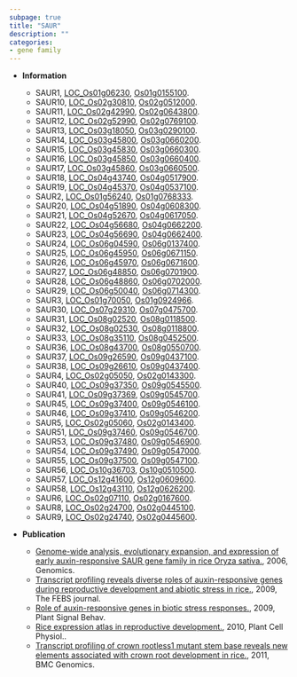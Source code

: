 ```yaml
---
subpage: true
title: "SAUR"
description: ""
categories:
- gene family
---
```


* **Information**  
    + SAUR1, [LOC_Os01g06230](http://rice.plantbiology.msu.edu/cgi-bin/ORF_infopage.cgi?orf=LOC_Os01g06230), [Os01g0155100](http://rapdb.dna.affrc.go.jp/viewer/gbrowse_details/irgsp1?name=Os01g0155100).
    + SAUR10, [LOC_Os02g30810](http://rice.plantbiology.msu.edu/cgi-bin/ORF_infopage.cgi?orf=LOC_Os02g30810), [Os02g0512000](http://rapdb.dna.affrc.go.jp/viewer/gbrowse_details/irgsp1?name=Os02g0512000).
    + SAUR11, [LOC_Os02g42990](http://rice.plantbiology.msu.edu/cgi-bin/ORF_infopage.cgi?orf=LOC_Os02g42990), [Os02g0643800](http://rapdb.dna.affrc.go.jp/viewer/gbrowse_details/irgsp1?name=Os02g0643800).
    + SAUR12, [LOC_Os02g52990](http://rice.plantbiology.msu.edu/cgi-bin/ORF_infopage.cgi?orf=LOC_Os02g52990), [Os02g0769100](http://rapdb.dna.affrc.go.jp/viewer/gbrowse_details/irgsp1?name=Os02g0769100).
    + SAUR13, [LOC_Os03g18050](http://rice.plantbiology.msu.edu/cgi-bin/ORF_infopage.cgi?orf=LOC_Os03g18050), [Os03g0290100](http://rapdb.dna.affrc.go.jp/viewer/gbrowse_details/irgsp1?name=Os03g0290100).
    + SAUR14, [LOC_Os03g45800](http://rice.plantbiology.msu.edu/cgi-bin/ORF_infopage.cgi?orf=LOC_Os03g45800), [Os03g0660200](http://rapdb.dna.affrc.go.jp/viewer/gbrowse_details/irgsp1?name=Os03g0660200).
    + SAUR15, [LOC_Os03g45830](http://rice.plantbiology.msu.edu/cgi-bin/ORF_infopage.cgi?orf=LOC_Os03g45830), [Os03g0660300](http://rapdb.dna.affrc.go.jp/viewer/gbrowse_details/irgsp1?name=Os03g0660300).
    + SAUR16, [LOC_Os03g45850](http://rice.plantbiology.msu.edu/cgi-bin/ORF_infopage.cgi?orf=LOC_Os03g45850), [Os03g0660400](http://rapdb.dna.affrc.go.jp/viewer/gbrowse_details/irgsp1?name=Os03g0660400).
    + SAUR17, [LOC_Os03g45860](http://rice.plantbiology.msu.edu/cgi-bin/ORF_infopage.cgi?orf=LOC_Os03g45860), [Os03g0660500](http://rapdb.dna.affrc.go.jp/viewer/gbrowse_details/irgsp1?name=Os03g0660500).
    + SAUR18, [LOC_Os04g43740](http://rice.plantbiology.msu.edu/cgi-bin/ORF_infopage.cgi?orf=LOC_Os04g43740), [Os04g0517900](http://rapdb.dna.affrc.go.jp/viewer/gbrowse_details/irgsp1?name=Os04g0517900).
    + SAUR19, [LOC_Os04g45370](http://rice.plantbiology.msu.edu/cgi-bin/ORF_infopage.cgi?orf=LOC_Os04g45370), [Os04g0537100](http://rapdb.dna.affrc.go.jp/viewer/gbrowse_details/irgsp1?name=Os04g0537100).
    + SAUR2, [LOC_Os01g56240](http://rice.plantbiology.msu.edu/cgi-bin/ORF_infopage.cgi?orf=LOC_Os01g56240), [Os01g0768333](http://rapdb.dna.affrc.go.jp/viewer/gbrowse_details/irgsp1?name=Os01g0768333).
    + SAUR20, [LOC_Os04g51890](http://rice.plantbiology.msu.edu/cgi-bin/ORF_infopage.cgi?orf=LOC_Os04g51890), [Os04g0608300](http://rapdb.dna.affrc.go.jp/viewer/gbrowse_details/irgsp1?name=Os04g0608300).
    + SAUR21, [LOC_Os04g52670](http://rice.plantbiology.msu.edu/cgi-bin/ORF_infopage.cgi?orf=LOC_Os04g52670), [Os04g0617050](http://rapdb.dna.affrc.go.jp/viewer/gbrowse_details/irgsp1?name=Os04g0617050).
    + SAUR22, [LOC_Os04g56680](http://rice.plantbiology.msu.edu/cgi-bin/ORF_infopage.cgi?orf=LOC_Os04g56680), [Os04g0662200](http://rapdb.dna.affrc.go.jp/viewer/gbrowse_details/irgsp1?name=Os04g0662200).
    + SAUR23, [LOC_Os04g56690](http://rice.plantbiology.msu.edu/cgi-bin/ORF_infopage.cgi?orf=LOC_Os04g56690), [Os04g0662400](http://rapdb.dna.affrc.go.jp/viewer/gbrowse_details/irgsp1?name=Os04g0662400).
    + SAUR24, [LOC_Os06g04590](http://rice.plantbiology.msu.edu/cgi-bin/ORF_infopage.cgi?orf=LOC_Os06g04590), [Os06g0137400](http://rapdb.dna.affrc.go.jp/viewer/gbrowse_details/irgsp1?name=Os06g0137400).
    + SAUR25, [LOC_Os06g45950](http://rice.plantbiology.msu.edu/cgi-bin/ORF_infopage.cgi?orf=LOC_Os06g45950), [Os06g0671150](http://rapdb.dna.affrc.go.jp/viewer/gbrowse_details/irgsp1?name=Os06g0671150).
    + SAUR26, [LOC_Os06g45970](http://rice.plantbiology.msu.edu/cgi-bin/ORF_infopage.cgi?orf=LOC_Os06g45970), [Os06g0671600](http://rapdb.dna.affrc.go.jp/viewer/gbrowse_details/irgsp1?name=Os06g0671600).
    + SAUR27, [LOC_Os06g48850](http://rice.plantbiology.msu.edu/cgi-bin/ORF_infopage.cgi?orf=LOC_Os06g48850), [Os06g0701900](http://rapdb.dna.affrc.go.jp/viewer/gbrowse_details/irgsp1?name=Os06g0701900).
    + SAUR28, [LOC_Os06g48860](http://rice.plantbiology.msu.edu/cgi-bin/ORF_infopage.cgi?orf=LOC_Os06g48860), [Os06g0702000](http://rapdb.dna.affrc.go.jp/viewer/gbrowse_details/irgsp1?name=Os06g0702000).
    + SAUR29, [LOC_Os06g50040](http://rice.plantbiology.msu.edu/cgi-bin/ORF_infopage.cgi?orf=LOC_Os06g50040), [Os06g0714300](http://rapdb.dna.affrc.go.jp/viewer/gbrowse_details/irgsp1?name=Os06g0714300).
    + SAUR3, [LOC_Os01g70050](http://rice.plantbiology.msu.edu/cgi-bin/ORF_infopage.cgi?orf=LOC_Os01g70050), [Os01g0924966](http://rapdb.dna.affrc.go.jp/viewer/gbrowse_details/irgsp1?name=Os01g0924966).
    + SAUR30, [LOC_Os07g29310](http://rice.plantbiology.msu.edu/cgi-bin/ORF_infopage.cgi?orf=LOC_Os07g29310), [Os07g0475700](http://rapdb.dna.affrc.go.jp/viewer/gbrowse_details/irgsp1?name=Os07g0475700).
    + SAUR31, [LOC_Os08g02520](http://rice.plantbiology.msu.edu/cgi-bin/ORF_infopage.cgi?orf=LOC_Os08g02520), [Os08g0118500](http://rapdb.dna.affrc.go.jp/viewer/gbrowse_details/irgsp1?name=Os08g0118500).
    + SAUR32, [LOC_Os08g02530](http://rice.plantbiology.msu.edu/cgi-bin/ORF_infopage.cgi?orf=LOC_Os08g02530), [Os08g0118800](http://rapdb.dna.affrc.go.jp/viewer/gbrowse_details/irgsp1?name=Os08g0118800).
    + SAUR33, [LOC_Os08g35110](http://rice.plantbiology.msu.edu/cgi-bin/ORF_infopage.cgi?orf=LOC_Os08g35110), [Os08g0452500](http://rapdb.dna.affrc.go.jp/viewer/gbrowse_details/irgsp1?name=Os08g0452500).
    + SAUR36, [LOC_Os08g43700](http://rice.plantbiology.msu.edu/cgi-bin/ORF_infopage.cgi?orf=LOC_Os08g43700), [Os08g0550700](http://rapdb.dna.affrc.go.jp/viewer/gbrowse_details/irgsp1?name=Os08g0550700).
    + SAUR37, [LOC_Os09g26590](http://rice.plantbiology.msu.edu/cgi-bin/ORF_infopage.cgi?orf=LOC_Os09g26590), [Os09g0437100](http://rapdb.dna.affrc.go.jp/viewer/gbrowse_details/irgsp1?name=Os09g0437100).
    + SAUR38, [LOC_Os09g26610](http://rice.plantbiology.msu.edu/cgi-bin/ORF_infopage.cgi?orf=LOC_Os09g26610), [Os09g0437400](http://rapdb.dna.affrc.go.jp/viewer/gbrowse_details/irgsp1?name=Os09g0437400).
    + SAUR4, [LOC_Os02g05050](http://rice.plantbiology.msu.edu/cgi-bin/ORF_infopage.cgi?orf=LOC_Os02g05050), [Os02g0143300](http://rapdb.dna.affrc.go.jp/viewer/gbrowse_details/irgsp1?name=Os02g0143300).
    + SAUR40, [LOC_Os09g37350](http://rice.plantbiology.msu.edu/cgi-bin/ORF_infopage.cgi?orf=LOC_Os09g37350), [Os09g0545500](http://rapdb.dna.affrc.go.jp/viewer/gbrowse_details/irgsp1?name=Os09g0545500).
    + SAUR41, [LOC_Os09g37369](http://rice.plantbiology.msu.edu/cgi-bin/ORF_infopage.cgi?orf=LOC_Os09g37369), [Os09g0545700](http://rapdb.dna.affrc.go.jp/viewer/gbrowse_details/irgsp1?name=Os09g0545700).
    + SAUR45, [LOC_Os09g37400](http://rice.plantbiology.msu.edu/cgi-bin/ORF_infopage.cgi?orf=LOC_Os09g37400), [Os09g0546100](http://rapdb.dna.affrc.go.jp/viewer/gbrowse_details/irgsp1?name=Os09g0546100).
    + SAUR46, [LOC_Os09g37410](http://rice.plantbiology.msu.edu/cgi-bin/ORF_infopage.cgi?orf=LOC_Os09g37410), [Os09g0546200](http://rapdb.dna.affrc.go.jp/viewer/gbrowse_details/irgsp1?name=Os09g0546200).
    + SAUR5, [LOC_Os02g05060](http://rice.plantbiology.msu.edu/cgi-bin/ORF_infopage.cgi?orf=LOC_Os02g05060), [Os02g0143400](http://rapdb.dna.affrc.go.jp/viewer/gbrowse_details/irgsp1?name=Os02g0143400).
    + SAUR51, [LOC_Os09g37460](http://rice.plantbiology.msu.edu/cgi-bin/ORF_infopage.cgi?orf=LOC_Os09g37460), [Os09g0546700](http://rapdb.dna.affrc.go.jp/viewer/gbrowse_details/irgsp1?name=Os09g0546700).
    + SAUR53, [LOC_Os09g37480](http://rice.plantbiology.msu.edu/cgi-bin/ORF_infopage.cgi?orf=LOC_Os09g37480), [Os09g0546900](http://rapdb.dna.affrc.go.jp/viewer/gbrowse_details/irgsp1?name=Os09g0546900).
    + SAUR54, [LOC_Os09g37490](http://rice.plantbiology.msu.edu/cgi-bin/ORF_infopage.cgi?orf=LOC_Os09g37490), [Os09g0547000](http://rapdb.dna.affrc.go.jp/viewer/gbrowse_details/irgsp1?name=Os09g0547000).
    + SAUR55, [LOC_Os09g37500](http://rice.plantbiology.msu.edu/cgi-bin/ORF_infopage.cgi?orf=LOC_Os09g37500), [Os09g0547100](http://rapdb.dna.affrc.go.jp/viewer/gbrowse_details/irgsp1?name=Os09g0547100).
    + SAUR56, [LOC_Os10g36703](http://rice.plantbiology.msu.edu/cgi-bin/ORF_infopage.cgi?orf=LOC_Os10g36703), [Os10g0510500](http://rapdb.dna.affrc.go.jp/viewer/gbrowse_details/irgsp1?name=Os10g0510500).
    + SAUR57, [LOC_Os12g41600](http://rice.plantbiology.msu.edu/cgi-bin/ORF_infopage.cgi?orf=LOC_Os12g41600), [Os12g0609600](http://rapdb.dna.affrc.go.jp/viewer/gbrowse_details/irgsp1?name=Os12g0609600).
    + SAUR58, [LOC_Os12g43110](http://rice.plantbiology.msu.edu/cgi-bin/ORF_infopage.cgi?orf=LOC_Os12g43110), [Os12g0626200](http://rapdb.dna.affrc.go.jp/viewer/gbrowse_details/irgsp1?name=Os12g0626200).
    + SAUR6, [LOC_Os02g07110](http://rice.plantbiology.msu.edu/cgi-bin/ORF_infopage.cgi?orf=LOC_Os02g07110), [Os02g0167600](http://rapdb.dna.affrc.go.jp/viewer/gbrowse_details/irgsp1?name=Os02g0167600).
    + SAUR8, [LOC_Os02g24700](http://rice.plantbiology.msu.edu/cgi-bin/ORF_infopage.cgi?orf=LOC_Os02g24700), [Os02g0445100](http://rapdb.dna.affrc.go.jp/viewer/gbrowse_details/irgsp1?name=Os02g0445100).
    + SAUR9, [LOC_Os02g24740](http://rice.plantbiology.msu.edu/cgi-bin/ORF_infopage.cgi?orf=LOC_Os02g24740), [Os02g0445600](http://rapdb.dna.affrc.go.jp/viewer/gbrowse_details/irgsp1?name=Os02g0445600).

* **Publication**  
    + [Genome-wide analysis, evolutionary expansion, and expression of early auxin-responsive SAUR gene family in rice Oryza sativa.](http://www.ncbi.nlm.nih.gov/pubmed?term=Genome-wide+analysis,+evolutionary+expansion,+and+expression+of+early+auxin-responsive+SAUR+gene+family+in+rice+Oryza+sativa.%5BTitle%5D), 2006, Genomics.
    + [Transcript profiling reveals diverse roles of auxin-responsive genes during reproductive development and abiotic stress in rice.](http://www.ncbi.nlm.nih.gov/pubmed?term=Transcript+profiling+reveals+diverse+roles+of+auxin-responsive+genes+during+reproductive+development+and+abiotic+stress+in+rice.%5BTitle%5D), 2009, The FEBS journal.
    + [Role of auxin-responsive genes in biotic stress responses.](http://www.ncbi.nlm.nih.gov/pubmed?term=Role+of+auxin-responsive+genes+in+biotic+stress+responses.%5BTitle%5D), 2009, Plant Signal Behav.
    + [Rice expression atlas in reproductive development.](http://www.ncbi.nlm.nih.gov/pubmed?term=Rice+expression+atlas+in+reproductive+development.%5BTitle%5D), 2010, Plant Cell Physiol..
    + [Transcript profiling of crown rootless1 mutant stem base reveals new elements associated with crown root development in rice.](http://www.ncbi.nlm.nih.gov/pubmed?term=Transcript+profiling+of+crown+rootless1+mutant+stem+base+reveals+new+elements+associated+with+crown+root+development+in+rice.%5BTitle%5D), 2011, BMC Genomics.


